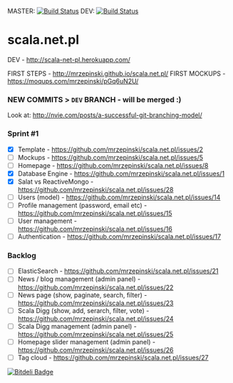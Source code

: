 MASTER: [![Build Status](https://travis-ci.org/mrzepinski/scala.net.pl.png?branch=master)](https://travis-ci.org/mrzepinski/scala.net.pl)
DEV: [![Build Status](https://travis-ci.org/mrzepinski/scala.net.pl.png?branch=dev)](https://travis-ci.org/mrzepinski/scala.net.pl)

scala.net.pl
============

DEV - http://scala-net-pl.herokuapp.com/

FIRST STEPS - http://mrzepinski.github.io/scala.net.pl/
FIRST MOCKUPS - https://moqups.com/mrzepinski/pGq6uN2U/

### NEW COMMITS > `DEV` BRANCH - will be merged :)
Look at: http://nvie.com/posts/a-successful-git-branching-model/

### Sprint #1
- [x] Template - https://github.com/mrzepinski/scala.net.pl/issues/2
- [ ] Mockups - https://github.com/mrzepinski/scala.net.pl/issues/5
- [ ] Homepage - https://github.com/mrzepinski/scala.net.pl/issues/8
- [x] Database Engine - https://github.com/mrzepinski/scala.net.pl/issues/1
- [x] Salat vs ReactiveMongo - https://github.com/mrzepinski/scala.net.pl/issues/28
- [ ] Users (model) - https://github.com/mrzepinski/scala.net.pl/issues/14
- [ ] Profile management (password, email etc) - https://github.com/mrzepinski/scala.net.pl/issues/15
- [ ] User management - https://github.com/mrzepinski/scala.net.pl/issues/16
- [ ] Authentication - https://github.com/mrzepinski/scala.net.pl/issues/17

### Backlog

- [ ] ElasticSearch - https://github.com/mrzepinski/scala.net.pl/issues/21
- [ ] News / blog management (admin panel) - https://github.com/mrzepinski/scala.net.pl/issues/22
- [ ] News page (show, paginate, search, filter) - https://github.com/mrzepinski/scala.net.pl/issues/23
- [ ] Scala Digg (show, add, serarch, filter, vote) - https://github.com/mrzepinski/scala.net.pl/issues/24
- [ ] Scala Digg management (admin panel) - https://github.com/mrzepinski/scala.net.pl/issues/25
- [ ] Homepage slider management (admin panel) - https://github.com/mrzepinski/scala.net.pl/issues/26
- [ ] Tag cloud - https://github.com/mrzepinski/scala.net.pl/issues/27 

[![Bitdeli Badge](https://d2weczhvl823v0.cloudfront.net/mrzepinski/scala.net.pl/trend.png)](https://bitdeli.com/free "Bitdeli Badge")
